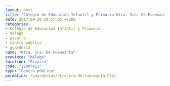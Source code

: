 ```yaml
---
layout: post
title: "Colegio de Educación Infantil y Primaria Ntra. Sra. De Fuensanta"
date: 2017-09-20 20:57:05 +0200
categories:
- Colegio de Educación Infantil y Primaria
- malaga
- pizarra
- Centro público
- guarderia
name: "Ntra. Sra. De Fuensanta"
province: "Málaga"
location: "Pizarra"
code: "29007421"
type: "Centro público"
permalink: /guarderias/ntra-sra-de-fuensanta.html
---
```

